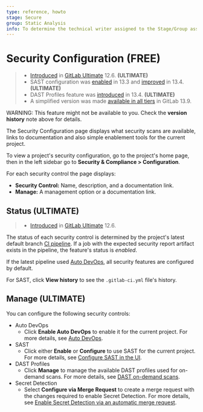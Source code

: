 ```yaml
---
type: reference, howto
stage: Secure
group: Static Analysis
info: To determine the technical writer assigned to the Stage/Group associated with this page, see https://about.gitlab.com/handbook/engineering/ux/technical-writing/#assignments
---
```


# Security Configuration **(FREE)**

> - [Introduced](https://gitlab.com/gitlab-org/gitlab/-/merge_requests/20711) in [GitLab Ultimate](https://about.gitlab.com/pricing/) 12.6. **(ULTIMATE)**
> - SAST configuration was [enabled](https://gitlab.com/groups/gitlab-org/-/epics/3659) in 13.3 and [improved](https://gitlab.com/gitlab-org/gitlab/-/issues/232862) in 13.4. **(ULTIMATE)**
> - DAST Profiles feature was [introduced](https://gitlab.com/gitlab-org/gitlab/-/merge_requests/40474) in 13.4. **(ULTIMATE)**
> - A simplified version was made [available in all tiers](https://gitlab.com/gitlab-org/gitlab/-/issues/294076) in GitLab 13.9.

WARNING:
This feature might not be available to you. Check the **version history** note above for details.

The Security Configuration page displays what security scans are available, links to documentation and also simple enablement tools for the current project.

To view a project's security configuration, go to the project's home page,
then in the left sidebar go to **Security & Compliance > Configuration**.

For each security control the page displays:

- **Security Control:** Name, description, and a documentation link.
- **Manage:** A management option or a documentation link.

## Status **(ULTIMATE)**

> - [Introduced](https://gitlab.com/gitlab-org/gitlab/-/merge_requests/20711) in [GitLab Ultimate](https://about.gitlab.com/pricing/) 12.6.

The status of each security control is determined by the project's latest default branch
[CI pipeline](../../../ci/pipelines/index.md).
If a job with the expected security report artifact exists in the pipeline, the feature's status is
_enabled_.

If the latest pipeline used [Auto DevOps](../../../topics/autodevops/index.md),
all security features are configured by default.

For SAST, click **View history** to see the `.gitlab-ci.yml` file's history.

## Manage **(ULTIMATE)**

You can configure the following security controls:

- Auto DevOps
  - Click **Enable Auto DevOps** to enable it for the current project. For more details, see [Auto DevOps](../../../topics/autodevops/index.md).
- SAST
  - Click either **Enable** or **Configure** to use SAST for the current project. For more details, see [Configure SAST in the UI](../sast/index.md#configure-sast-in-the-ui).
- DAST Profiles
  - Click **Manage** to manage the available DAST profiles used for on-demand scans. For more details, see [DAST on-demand scans](../dast/index.md#on-demand-scans).
- Secret Detection
  - Select **Configure via Merge Request** to create a merge request with the changes required to
    enable Secret Detection. For more details, see [Enable Secret Detection via an automatic merge request](../secret_detection/index.md#enable-secret-detection-via-an-automatic-merge-request).
